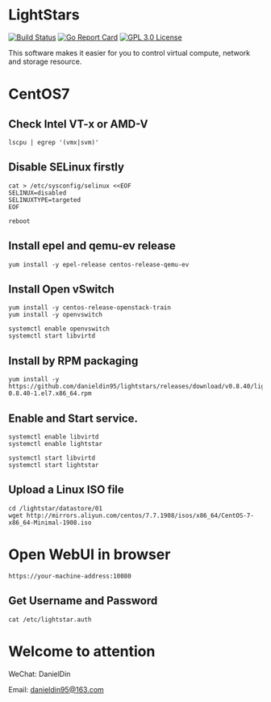 # LightStars
[![Build Status](https://travis-ci.org/danieldin95/lightstar.svg?branch=master)](https://travis-ci.org/danieldin95/lightstar)
[![Go Report Card](https://goreportcard.com/badge/github.com/danieldin95/lightstar)](https://goreportcard.com/report/danieldin95/lightstar)
[![GPL 3.0 License](https://img.shields.io/badge/License-GPL%203.0-blue.svg)](LICENSE)

This software makes it easier for you to control virtual compute, network and storage resource.

# CentOS7

## Check Intel VT-x or AMD-V

    lscpu | egrep '(vmx|svm)'

## Disable SELinux firstly

    cat > /etc/sysconfig/selinux <<EOF
    SELINUX=disabled
    SELINUXTYPE=targeted
    EOF
    
    reboot

## Install epel and qemu-ev release

    yum install -y epel-release centos-release-qemu-ev

## Install Open vSwitch

    yum install -y centos-release-openstack-train
    yum install -y openvswitch

    systemctl enable openvswitch
    systemctl start libvirtd

## Install by RPM packaging

    yum install -y https://github.com/danieldin95/lightstars/releases/download/v0.8.40/lightstar-0.8.40-1.el7.x86_64.rpm

## Enable and Start service.

    systemctl enable libvirtd
    systemctl enable lightstar

    systemctl start libvirtd
    systemctl start lightstar

## Upload a Linux ISO file

    cd /lightstar/datastore/01
    wget http://mirrors.aliyun.com/centos/7.7.1908/isos/x86_64/CentOS-7-x86_64-Minimal-1908.iso

# Open WebUI in browser

    https://your-machine-address:10080

## Get Username and Password

    cat /etc/lightstar.auth

# Welcome to attention

WeChat: DanielDin

Email: danieldin95@163.com

